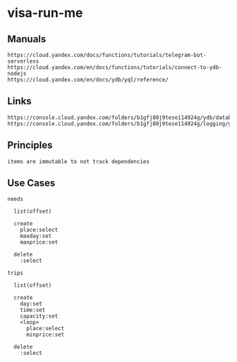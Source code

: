 # visa-run-me

## Manuals

    https://cloud.yandex.com/docs/functions/tutorials/telegram-bot-serverless
    https://cloud.yandex.com/en/docs/functions/tutorials/connect-to-ydb-nodejs
    https://cloud.yandex.com/en/docs/ydb/yql/reference/

## Links

    https://console.cloud.yandex.com/folders/b1gfj80j9tese114924g/ydb/databases/etnq140fubsghltg475i/browse
    https://console.cloud.yandex.com/folders/b1gfj80j9tese114924g/logging/group/e23r4lgmfue60kk97o7h/logs

## Principles

    items are immutable to not track dependencies

## Use Cases

    needs

      list(offset)

      create
        place:select
        maxday:set
        maxprice:set

      delete
        :select

    trips

      list(offset)

      create
        day:set
        time:set
        capacity:set
        <loop>
          place:select
          minprice:set

      delete
        :select
